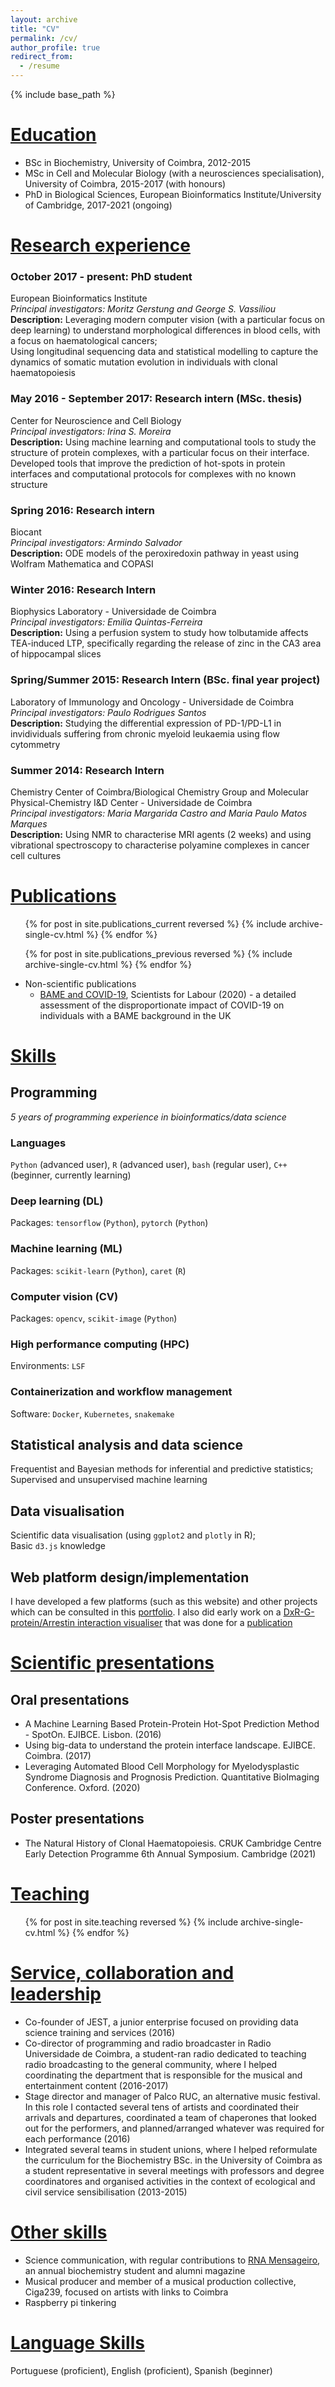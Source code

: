 ```yaml
---
layout: archive
title: "CV"
permalink: /cv/
author_profile: true
redirect_from:
  - /resume
---
```


{% include base_path %}

# <ins>Education</ins>
* BSc in Biochemistry, University of Coimbra, 2012-2015
* MSc in Cell and Molecular Biology (with a neurosciences specialisation), University of Coimbra, 2015-2017 (with honours)
* PhD in Biological Sciences, European Bioinformatics Institute/University of Cambridge, 2017-2021 (ongoing)

# <ins>Research experience</ins>
### October 2017 - present: PhD student
European Bioinformatics Institute<br>
*Principal investigators: Moritz Gerstung and George S. Vassiliou*<br>
**Description:** Leveraging modern computer vision (with a particular focus on deep learning) to understand morphological differences in blood cells, with a focus on haematological cancers;<br>
Using longitudinal sequencing data and statistical modelling to capture the dynamics of somatic mutation evolution in individuals with clonal haematopoiesis

### May 2016 - September 2017: Research intern (MSc. thesis)
Center for Neuroscience and Cell Biology<br>
*Principal investigators: Irina S. Moreira*<br>
**Description:** Using machine learning and computational tools to study the structure of protein complexes, with a particular focus on their interface. Developed tools that improve the prediction of hot-spots in protein interfaces and computational protocols for complexes with no known structure

### Spring 2016: Research intern
Biocant<br>
*Principal investigators: Armindo Salvador*<br>
**Description:** ODE models of the peroxiredoxin pathway in yeast using Wolfram Mathematica and COPASI

### Winter 2016: Research Intern
Biophysics Laboratory - Universidade de Coimbra<br>
*Principal investigators: Emilia Quintas-Ferreira*<br>
**Description:** Using a perfusion system to study how tolbutamide affects TEA-induced LTP, specifically regarding the release of zinc in the CA3 area of hippocampal slices

### Spring/Summer 2015: Research Intern (BSc. final year project)
Laboratory of Immunology and Oncology - Universidade de Coimbra<br>
*Principal investigators: Paulo Rodrigues Santos*<br>
**Description:** Studying the differential expression of PD-1/PD-L1 in invidividuals suffering from chronic myeloid leukaemia using flow cytommetry

### Summer 2014: Research Intern 
Chemistry Center of Coimbra/Biological Chemistry Group and Molecular Physical-Chemistry I&D Center - Universidade de Coimbra<br>
*Principal investigators: Maria Margarida Castro and Maria Paulo Matos Marques*<br>
**Description:** Using NMR to characterise MRI agents (2 weeks) and using vibrational spectroscopy to characterise polyamine complexes in cancer cell cultures

# <ins>Publications</ins>
  <ul>{% for post in site.publications_current reversed %}
    {% include archive-single-cv.html %}
  {% endfor %}</ul>

  <ul>{% for post in site.publications_previous reversed %}
    {% include archive-single-cv.html %}
  {% endfor %}</ul>

* Non-scientific publications
    * [BAME and COVID-19](https://www.scientistsforlabour.org.uk/post/bame-and-covid-19), Scientists for Labour (2020) - a detailed assessment of the disproportionate impact of COVID-19 on individuals with a BAME background in the UK

# <ins>Skills</ins>
## Programming
*5 years of programming experience in bioinformatics/data science*

### Languages
`Python` (advanced user), `R` (advanced user), `bash` (regular user), `C++` (beginner, currently learning)

### Deep learning (DL)
Packages: `tensorflow` (`Python`), `pytorch` (`Python`)

### Machine learning (ML)
Packages: `scikit-learn` (`Python`), `caret` (`R`) 

### Computer vision (CV)
Packages: `opencv`, `scikit-image` (`Python`)

### High performance computing (HPC)
Environments: `LSF`

### Containerization and workflow management
Software: `Docker`, `Kubernetes`, `snakemake`

## Statistical analysis and data science
Frequentist and Bayesian methods for inferential and predictive statistics;<br>
Supervised and unsupervised machine learning 

## Data visualisation
Scientific data visualisation (using `ggplot2` and `plotly` in R);<br>
Basic `d3.js` knowledge

## Web platform design/implementation
I have developed a few platforms (such as this website) and other projects which can be consulted in this [portfolio](https://josegcpa.ml/data-viz/). I also did early work on a [DxR-G-protein/Arrestin interaction visualiser](http://www.moreiralab.com/resources/dxr/) that was done for a [publication](https://pubs.acs.org/doi/10.1021/acs.jcim.0c00371)

# <ins>Scientific presentations</ins>
## Oral presentations
* A Machine Learning Based Protein-Protein Hot-Spot Prediction Method - SpotOn. EJIBCE. Lisbon. (2016)
* Using big-data to understand the protein interface landscape. EJIBCE. Coimbra. (2017)
* Leveraging Automated Blood Cell Morphology for Myelodysplastic Syndrome Diagnosis and Prognosis Prediction. Quantitative BioImaging Conference. Oxford. (2020)

## Poster presentations
* The Natural History of Clonal Haematopoiesis. CRUK Cambridge Centre Early Detection Programme 6th Annual Symposium. Cambridge (2021)

# <ins>Teaching</ins>
  <ul>{% for post in site.teaching reversed %}
    {% include archive-single-cv.html %}
  {% endfor %}</ul>
  
# <ins>Service, collaboration and leadership</ins>
* Co-founder of JEST, a junior enterprise focused on providing data science training and services (2016)
* Co-director of programming and radio broadcaster in Radio Universidade de Coimbra, a student-ran radio dedicated to teaching radio broadcasting to the general community, where I helped coordinating the department that is responsible for the musical and entertainment content (2016-2017)
* Stage director and manager of Palco RUC, an alternative music festival. In this role I contacted several tens of artists and coordinated their arrivals and departures, coordinated a team of chaperones that looked out for the performers, and planned/arranged whatever was required for each performance (2016)
* Integrated several teams in student unions, where I helped reformulate the curriculum for the Biochemistry BSc. in the University of Coimbra as a student representative in several meetings with professors and degree coordinatores and organised activities in the context of ecological and civil service sensibilisation (2013-2015)

# <ins>Other skills</ins>
* Science communication, with regular contributions to [RNA Mensageiro](https://mrnauc.wordpress.com/), an annual biochemistry student and alumni magazine
* Musical producer and member of a musical production collective, Ciga239, focused on artists with links to Coimbra
* Raspberry pi tinkering

# <ins>Language Skills</ins>
Portuguese (proficient), English (proficient), Spanish (beginner)
